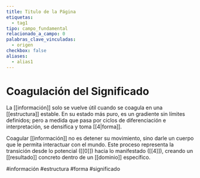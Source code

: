 ```yaml
---
title: Titulo de la Página
etiquetas:
  - tag1
tipo: campo_fundamental
relacionado_a_campo: 0
palabras_clave_vinculadas:
  - origen
checkbox: false
aliases:
  - alias1
---
```


# Coagulación del Significado

La [[información]] solo se vuelve útil cuando se coagula en una [[estructura]] estable. En su estado más puro, es un gradiente sin límites definidos; pero a medida que pasa por ciclos de diferenciación e interpretación, se densifica y toma [[4|forma]]. 

Coagular [[información]] no es detener su movimiento, sino darle un cuerpo que le permita interactuar con el mundo. Este proceso representa la transición desde lo potencial ([[0]]) hacia lo manifestado ([[4]]), creando un [[resultado]] concreto dentro de un [[dominio]] específico.

#información #estructura #forma #significado